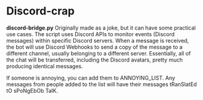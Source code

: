 # Discord-crap

**discord-bridge.py**
Originally made as a joke, but it can have some practical use cases. The script uses Discord APIs to monitor events (Discord messages) within specific Discord servers. When a message is received, the bot will use Discord Webhooks to send a copy of the message to a different channel, usually belonging to a different server. Essentially, all of the chat will be transferred, including the Discord avatars, pretty much producing identical messages. 

If someone is annoying, you can add them to ANNOYING_LIST. Any messages from people added to the list will have their messages tRanSlatEd tO sPoNgEbOb TalK.

